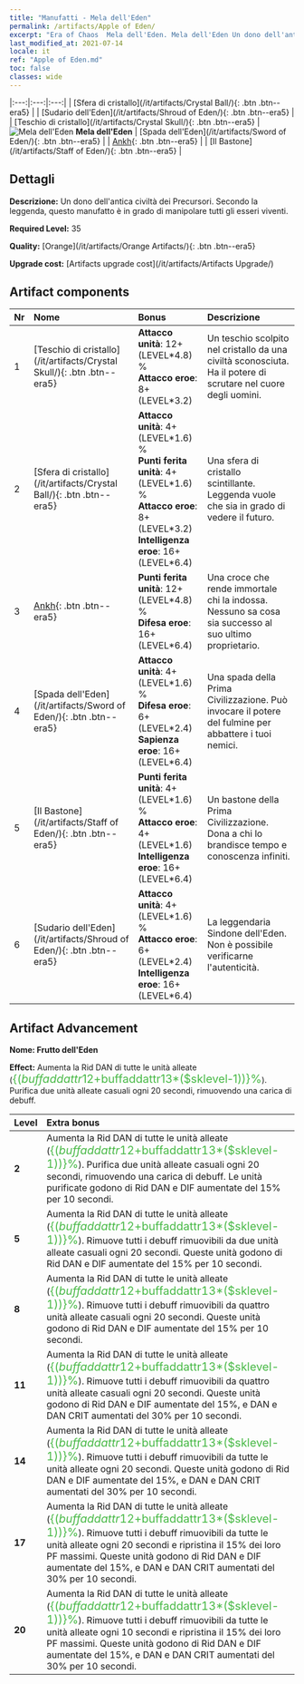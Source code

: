 ```yaml
---
title: "Manufatti - Mela dell'Eden"
permalink: /artifacts/Apple of Eden/
excerpt: "Era of Chaos  Mela dell'Eden. Mela dell'Eden Un dono dell'antica civiltà dei Precursori. Secondo la leggenda, questo manufatto è in grado di manipolare tutti gli esseri viventi."
last_modified_at: 2021-07-14
locale: it
ref: "Apple of Eden.md"
toc: false
classes: wide
---
```


  |:---:|:---:|:---:| 
  |  [Sfera di cristallo](/it/artifacts/Crystal Ball/){: .btn .btn--era5} |   |  [Sudario dell'Eden](/it/artifacts/Shroud of Eden/){: .btn .btn--era5} | 
  |  [Teschio di cristallo](/it/artifacts/Crystal Skull/){: .btn .btn--era5} | ![Mela dell'Eden](/images/t/icon_artifact_49.png) **Mela dell'Eden** |  [Spada dell'Eden](/it/artifacts/Sword of Eden/){: .btn .btn--era5} | 
  |  [Ankh](/it/artifacts/Ankh/){: .btn .btn--era5} |   |  [Il Bastone](/it/artifacts/Staff of Eden/){: .btn .btn--era5} | 


## Dettagli

 **Descrizione:** Un dono dell'antica civiltà dei Precursori. Secondo la leggenda, questo manufatto è in grado di manipolare tutti gli esseri viventi.

 **Required Level:** 35

 **Quality:** [Orange](/it/artifacts/Orange Artifacts/){: .btn .btn--era5}

 **Upgrade cost:** [Artifacts upgrade cost](/it/artifacts/Artifacts Upgrade/)



## Artifact components

  | Nr |    Nome    |   Bonus | Descrizione | 
  |:---|:-----------|:--------|:------------| 
  | 1 | [Teschio di cristallo](/it/artifacts/Crystal Skull/){: .btn .btn--era5} | **Attacco unità**: 12+(LEVEL\*4.8) %<br/>**Attacco eroe**: 8+(LEVEL\*3.2) | Un teschio scolpito nel cristallo da una civiltà sconosciuta. Ha il potere di scrutare nel cuore degli uomini. | 
  | 2 | [Sfera di cristallo](/it/artifacts/Crystal Ball/){: .btn .btn--era5} | **Attacco unità**: 4+(LEVEL\*1.6) %<br/>**Punti ferita unità**: 4+(LEVEL\*1.6) %<br/>**Attacco eroe**: 8+(LEVEL\*3.2)<br/>**Intelligenza eroe**: 16+(LEVEL\*6.4) | Una sfera di cristallo scintillante. Leggenda vuole che sia in grado di vedere il futuro. | 
  | 3 | [Ankh](/it/artifacts/Ankh/){: .btn .btn--era5} | **Punti ferita unità**: 12+(LEVEL\*4.8) %<br/>**Difesa eroe**: 16+(LEVEL\*6.4) | Una croce che rende immortale chi la indossa. Nessuno sa cosa sia successo al suo ultimo proprietario. | 
  | 4 | [Spada dell'Eden](/it/artifacts/Sword of Eden/){: .btn .btn--era5} | **Attacco unità**: 4+(LEVEL\*1.6) %<br/>**Difesa eroe**: 6+(LEVEL\*2.4)<br/>**Sapienza eroe**: 16+(LEVEL\*6.4) | Una spada della Prima Civilizzazione. Può invocare il potere del fulmine per abbattere i tuoi nemici. | 
  | 5 | [Il Bastone](/it/artifacts/Staff of Eden/){: .btn .btn--era5} | **Punti ferita unità**: 4+(LEVEL\*1.6) %<br/>**Attacco eroe**: 4+(LEVEL\*1.6)<br/>**Intelligenza eroe**: 16+(LEVEL\*6.4) | Un bastone della Prima Civilizzazione. Dona a chi lo brandisce tempo e conoscenza infiniti. | 
  | 6 | [Sudario dell'Eden](/it/artifacts/Shroud of Eden/){: .btn .btn--era5} | **Attacco unità**: 4+(LEVEL\*1.6) %<br/>**Attacco eroe**: 6+(LEVEL\*2.4)<br/>**Intelligenza eroe**: 16+(LEVEL\*6.4) | La leggendaria Sindone dell'Eden. Non è possibile verificarne l'autenticità. | 


## Artifact Advancement

 **Nome: Frutto dell'Eden**

 **Effect:** Aumenta la Rid DAN di tutte le unità alleate (<span style="color: #48b946;font-size:20px">{($buffaddattr12+$buffaddattr13*($sklevel-1))}%</span>). Purifica due unità alleate casuali ogni 20 secondi, rimuovendo una carica di debuff.

  |  Level  |    Extra bonus  | 
  |:--------|:----------------| 
  | **2** | Aumenta la Rid DAN di tutte le unità alleate (<span style="color: #48b946;font-size:20px">{($buffaddattr12+$buffaddattr13*($sklevel-1))}%</span>). Purifica due unità alleate casuali ogni 20 secondi, rimuovendo una carica di debuff. Le unità purificate godono di Rid DAN e DIF aumentate del 15% per 10 secondi. | 
  | **5** | Aumenta la Rid DAN di tutte le unità alleate (<span style="color: #48b946;font-size:20px">{($buffaddattr12+$buffaddattr13*($sklevel-1))}%</span>). Rimuove tutti i debuff rimuovibili da due unità alleate casuali ogni 20 secondi. Queste unità godono di Rid DAN e DIF aumentate del 15% per 10 secondi. | 
  | **8** | Aumenta la Rid DAN di tutte le unità alleate (<span style="color: #48b946;font-size:20px">{($buffaddattr12+$buffaddattr13*($sklevel-1))}%</span>). Rimuove tutti i debuff rimuovibili da quattro unità alleate casuali ogni 20 secondi. Queste unità godono di Rid DAN e DIF aumentate del 15% per 10 secondi. | 
  | **11** | Aumenta la Rid DAN di tutte le unità alleate (<span style="color: #48b946;font-size:20px">{($buffaddattr12+$buffaddattr13*($sklevel-1))}%</span>). Rimuove tutti i debuff rimuovibili da quattro unità alleate casuali ogni 20 secondi. Queste unità godono di Rid DAN e DIF aumentate del 15%, e DAN e DAN CRIT aumentati del 30% per 10 secondi. | 
  | **14** | Aumenta la Rid DAN di tutte le unità alleate (<span style="color: #48b946;font-size:20px">{($buffaddattr12+$buffaddattr13*($sklevel-1))}%</span>). Rimuove tutti i debuff rimuovibili da tutte le unità alleate ogni 20 secondi. Queste unità godono di Rid DAN e DIF aumentate del 15%, e DAN e DAN CRIT aumentati del 30% per 10 secondi. | 
  | **17** | Aumenta la Rid DAN di tutte le unità alleate (<span style="color: #48b946;font-size:20px">{($buffaddattr12+$buffaddattr13*($sklevel-1))}%</span>). Rimuove tutti i debuff rimuovibili da tutte le unità alleate ogni 20 secondi e ripristina il 15% dei loro PF massimi. Queste unità godono di Rid DAN e DIF aumentate del 15%, e DAN e DAN CRIT aumentati del 30% per 10 secondi. | 
  | **20** | Aumenta la Rid DAN di tutte le unità alleate (<span style="color: #48b946;font-size:20px">{($buffaddattr12+$buffaddattr13*($sklevel-1))}%</span>). Rimuove tutti i debuff rimuovibili da tutte le unità alleate ogni 10 secondi e ripristina il 15% dei loro PF massimi. Queste unità godono di Rid DAN e DIF aumentate del 15%, e DAN e DAN CRIT aumentati del 30% per 10 secondi. | 
